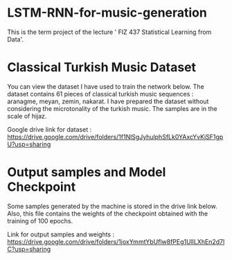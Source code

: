 # LSTM-RNN-for-music-generation

This is the term project of the lecture ' FIZ 437 Statistical Learning from Data'. 

# Classical Turkish Music Dataset

You can view the dataset I have used to train the network below. The dataset contains 61 pieces of classical turkish music sequences : aranagme, meyan, zemin, nakarat. I have prepared the dataset without considering the microtonality of the turkish music. The samples are in the scale of hijaz.

Google drive link for dataset : https://drive.google.com/drive/folders/1f1NlSgJyhulphSfLk0YAxcYvKjSF1gpU?usp=sharing

# Output samples and Model Checkpoint

Some samples generated by the machine is stored in the drive link below. Also, this file contains the  weights of the checkpoint obtained with the training of 100 epochs.

Link for output samples and weights : https://drive.google.com/drive/folders/1joxYmmtYbUflw8fPEg1UllLXhEn2d7lC?usp=sharing


